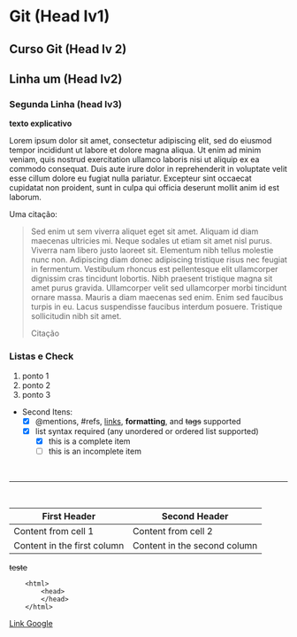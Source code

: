 # Git (Head lv1)

## Curso Git (Head lv 2)

## Linha um (Head lv2)

### Segunda Linha (head lv3)

**texto explicativo**

Lorem ipsum dolor sit amet, consectetur adipiscing elit, sed do eiusmod tempor incididunt ut labore et dolore magna aliqua. Ut enim ad minim veniam, quis nostrud exercitation ullamco laboris nisi ut aliquip ex ea commodo consequat. Duis aute irure dolor in reprehenderit in voluptate velit esse cillum dolore eu fugiat nulla pariatur. Excepteur sint occaecat cupidatat non proident, sunt in culpa qui officia deserunt mollit anim id est laborum.

Uma citação:

> Sed enim ut sem viverra aliquet eget sit amet. Aliquam id diam maecenas ultricies mi. Neque sodales ut etiam sit amet nisl purus. Viverra nam libero justo laoreet sit. Elementum nibh tellus molestie nunc non. Adipiscing diam donec adipiscing tristique risus nec feugiat in fermentum. Vestibulum rhoncus est pellentesque elit ullamcorper dignissim cras tincidunt lobortis. Nibh praesent tristique magna sit amet purus gravida. Ullamcorper velit sed ullamcorper morbi tincidunt ornare massa. Mauris a diam maecenas sed enim. Enim sed faucibus turpis in eu. Lacus suspendisse faucibus interdum posuere. Tristique sollicitudin nibh sit amet.
>
> Citação

### Listas e Check

1. ponto 1
2. ponto 2
3. ponto 3

- Second Itens:
  - [x] @mentions, #refs, [links](), **formatting**, and <del>tags</del> supported
  - [x] list syntax required (any unordered or ordered list supported)
    - [x] this is a complete item
    - [ ] this is an incomplete item

<br>

---

<br>

| First Header                | Second Header                |
| --------------------------- | ---------------------------- |
| Content from cell 1         | Content from cell 2          |
| Content in the first column | Content in the second column |

~~teste~~

```
	<html>
		<head>
		</head>
	</html>
```

[Link Google](http://www.google.com)
